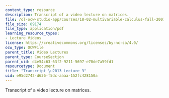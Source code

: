 ```yaml
---
content_type: resource
description: Transcript of a video lecture on matrices.
file: /ol-ocw-studio-app/courses/18-02-multivariable-calculus-fall-2007/e95d2742d636f5dcaaaa152fc428150a_18_022007L03.pdf
file_size: 89174
file_type: application/pdf
learning_resource_types:
- Lecture Videos
license: https://creativecommons.org/licenses/by-nc-sa/4.0/
ocw_type: OCWFile
parent_title: Video Lectures
parent_type: CourseSection
parent_uid: d4e54c63-63f2-9211-5697-e70de7a59fd1
resourcetype: Document
title: "Transcript \u2013 Lecture 3"
uid: e95d2742-d636-f5dc-aaaa-152fc428150a
---
```

Transcript of a video lecture on matrices.